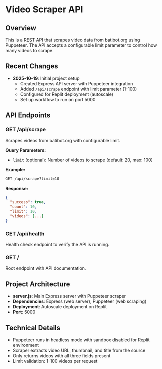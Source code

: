 # Video Scraper API

## Overview
This is a REST API that scrapes video data from batibot.org using Puppeteer. The API accepts a configurable limit parameter to control how many videos to scrape.

## Recent Changes
- **2025-10-19**: Initial project setup
  - Created Express API server with Puppeteer integration
  - Added `/api/scrape` endpoint with limit parameter (1-100)
  - Configured for Replit deployment (autoscale)
  - Set up workflow to run on port 5000

## API Endpoints

### GET /api/scrape
Scrapes videos from batibot.org with configurable limit.

**Query Parameters:**
- `limit` (optional): Number of videos to scrape (default: 20, max: 100)

**Example:**
```
GET /api/scrape?limit=10
```

**Response:**
```json
{
  "success": true,
  "count": 10,
  "limit": 10,
  "videos": [...]
}
```

### GET /api/health
Health check endpoint to verify the API is running.

### GET /
Root endpoint with API documentation.

## Project Architecture
- **server.js**: Main Express server with Puppeteer scraper
- **Dependencies**: Express (web server), Puppeteer (web scraping)
- **Deployment**: Autoscale deployment on Replit
- **Port**: 5000

## Technical Details
- Puppeteer runs in headless mode with sandbox disabled for Replit environment
- Scraper extracts video URL, thumbnail, and title from the source
- Only returns videos with all three fields present
- Limit validation: 1-100 videos per request
